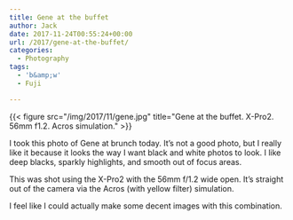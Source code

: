 ```yaml
---
title: Gene at the buffet
author: Jack
date: 2017-11-24T00:55:24+00:00
url: /2017/gene-at-the-buffet/
categories:
  - Photography
tags:
  - 'b&amp;w'
  - Fuji

---
```


{{< figure src="/img/2017/11/gene.jpg" title="Gene at the buffet. X-Pro2. 56mm f1.2. Acros simulation." >}}

I took this photo of Gene at brunch today. It&#8217;s not a good photo, but I really like it because it looks the way I want black and white photos to look. I like deep blacks, sparkly highlights, and smooth out of focus areas.

This was shot using the X-Pro2 with the 56mm f/1.2 wide open. It&#8217;s straight out of the camera via the Acros (with yellow filter) simulation.

I feel like I could actually make some decent images with this combination.